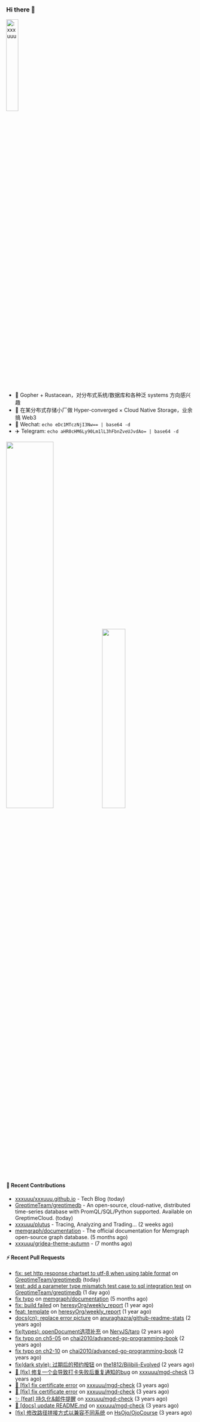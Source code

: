 ### Hi there 👋

<img src="https://count.getloli.com/get/@:xxxuuu" alt=":xxxuuu" width="25%" />

- 🔭 Gopher + Rustacean，对分布式系统/数据库和各种泛 systems 方向感兴趣
- 🎈 在某分布式存储小厂做 Hyper-converged × Cloud Native Storage，业余搞 Web3
- 💬 Wechat: `echo eDc1MTczNjI3Nw== | base64 -d`
- ✈️ Telegram: `echo aHR0cHM6Ly90Lm1lL3hFbnZveUJvdAo= | base64 -d`

<p>
  <img src="https://github-readme-stats-liart-theta.vercel.app/api?username=xxxuuu&count_private=true&show_icons=true&include_all_commits=true&hide_title=true" width="50%"/>
  <img src="https://github-readme-stats-liart-theta.vercel.app/api/top-langs/?username=xxxuuu&layout=compact&hide=html,less,css" width="35%" />
</p>

#### 👷 Recent Contributions

- [xxxuuu/xxxuuu.github.io](https://github.com/xxxuuu/xxxuuu.github.io) - Tech Blog (today)
- [GreptimeTeam/greptimedb](https://github.com/GreptimeTeam/greptimedb) - An open-source, cloud-native, distributed time-series database with PromQL/SQL/Python supported. Available on GreptimeCloud. (today)
- [xxxuuu/plutus](https://github.com/xxxuuu/plutus) - Tracing, Analyzing and Trading... (2 weeks ago)
- [memgraph/documentation](https://github.com/memgraph/documentation) - The official documentation for Memgraph open-source graph database.  (5 months ago)
- [xxxuuu/gridea-theme-autumn](https://github.com/xxxuuu/gridea-theme-autumn) -  (7 months ago)

#### ⚡️ Recent Pull Requests

- [fix: set http response chartset to utf-8 when using table format](https://github.com/GreptimeTeam/greptimedb/pull/3571) on [GreptimeTeam/greptimedb](https://github.com/GreptimeTeam/greptimedb) (today)
- [test: add a parameter type mismatch test case to sql integration test](https://github.com/GreptimeTeam/greptimedb/pull/3568) on [GreptimeTeam/greptimedb](https://github.com/GreptimeTeam/greptimedb) (1 day ago)
- [fix typo](https://github.com/memgraph/documentation/pull/275) on [memgraph/documentation](https://github.com/memgraph/documentation) (5 months ago)
- [fix: build failed](https://github.com/heresyOrg/weekly_report/pull/2) on [heresyOrg/weekly_report](https://github.com/heresyOrg/weekly_report) (1 year ago)
- [feat: template](https://github.com/heresyOrg/weekly_report/pull/1) on [heresyOrg/weekly_report](https://github.com/heresyOrg/weekly_report) (1 year ago)
- [docs(cn): replace error picture](https://github.com/anuraghazra/github-readme-stats/pull/1217) on [anuraghazra/github-readme-stats](https://github.com/anuraghazra/github-readme-stats) (2 years ago)
- [fix(types): openDocument选项补充](https://github.com/NervJS/taro/pull/9870) on [NervJS/taro](https://github.com/NervJS/taro) (2 years ago)
- [fix typo on ch5-05](https://github.com/chai2010/advanced-go-programming-book/pull/544) on [chai2010/advanced-go-programming-book](https://github.com/chai2010/advanced-go-programming-book) (2 years ago)
- [fix typo on ch2-10](https://github.com/chai2010/advanced-go-programming-book/pull/543) on [chai2010/advanced-go-programming-book](https://github.com/chai2010/advanced-go-programming-book) (2 years ago)
- [fix(dark style): 过期后的预约按钮](https://github.com/the1812/Bilibili-Evolved/pull/1758) on [the1812/Bilibili-Evolved](https://github.com/the1812/Bilibili-Evolved) (2 years ago)
- [🐛 [fix] 修复一个会导致打卡失败后重复通知的bug](https://github.com/xxxuuu/mgd-check/pull/5) on [xxxuuu/mgd-check](https://github.com/xxxuuu/mgd-check) (3 years ago)
- [🐛 [fix] fix certificate error](https://github.com/xxxuuu/mgd-check/pull/4) on [xxxuuu/mgd-check](https://github.com/xxxuuu/mgd-check) (3 years ago)
- [🐛 [fix] fix certificate error](https://github.com/xxxuuu/mgd-check/pull/3) on [xxxuuu/mgd-check](https://github.com/xxxuuu/mgd-check) (3 years ago)
- [✨  [feat] 持久化&amp;邮件提醒](https://github.com/xxxuuu/mgd-check/pull/2) on [xxxuuu/mgd-check](https://github.com/xxxuuu/mgd-check) (3 years ago)
- [📝 [docs] update README.md](https://github.com/xxxuuu/mgd-check/pull/1) on [xxxuuu/mgd-check](https://github.com/xxxuuu/mgd-check) (3 years ago)
- [[fix] 修改路径拼接方式以兼容不同系统](https://github.com/HsOjo/OjoCourse/pull/1) on [HsOjo/OjoCourse](https://github.com/HsOjo/OjoCourse) (3 years ago)

